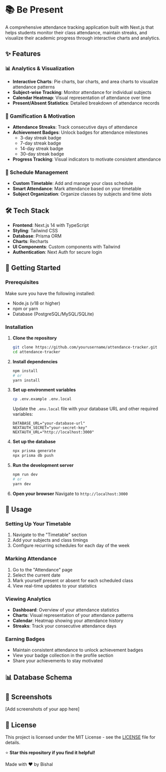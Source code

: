 # 📚 Be Present

A comprehensive attendance tracking application built with Next.js that helps students monitor their class attendance, maintain streaks, and visualize their academic progress through interactive charts and analytics.

## ✨ Features

### 📊 Analytics & Visualization
- **Interactive Charts**: Pie charts, bar charts, and area charts to visualize attendance patterns
- **Subject-wise Tracking**: Monitor attendance for individual subjects
- **Calendar Heatmap**: Visual representation of attendance over time
- **Present/Absent Statistics**: Detailed breakdown of attendance records

### 🎯 Gamification & Motivation
- **Attendance Streaks**: Track consecutive days of attendance
- **Achievement Badges**: Unlock badges for attendance milestones
  - 3-day streak badge
  - 7-day streak badge
  - 14-day streak badge
  - 30-day streak badge
- **Progress Tracking**: Visual indicators to motivate consistent attendance

### 📅 Schedule Management
- **Custom Timetable**: Add and manage your class schedule
- **Smart Attendance**: Mark attendance based on your timetable
- **Subject Organization**: Organize classes by subjects and time slots

## 🛠️ Tech Stack

- **Frontend**: Next.js 14 with TypeScript
- **Styling**: Tailwind CSS
- **Database**: Prisma ORM
- **Charts**:  Recharts
- **UI Components**: Custom components with Tailwind
- **Authentication**: Next Auth for secure login

## 🚀 Getting Started

### Prerequisites

Make sure you have the following installed:
- Node.js (v18 or higher)
- npm or yarn
- Database (PostgreSQL/MySQL/SQLite)

### Installation

1. **Clone the repository**
   ```bash
   git clone https://github.com/yourusername/attendance-tracker.git
   cd attendance-tracker
   ```

2. **Install dependencies**
   ```bash
   npm install
   # or
   yarn install
   ```

3. **Set up environment variables**
   ```bash
   cp .env.example .env.local
   ```
   
   Update the `.env.local` file with your database URL and other required variables:
   ```env
   DATABASE_URL="your-database-url"
   NEXTAUTH_SECRET="your-secret-key"
   NEXTAUTH_URL="http://localhost:3000"
   ```

4. **Set up the database**
   ```bash
   npx prisma generate
   npx prisma db push
   ```

5. **Run the development server**
   ```bash
   npm run dev
   # or
   yarn dev
   ```

6. **Open your browser**
   Navigate to `http://localhost:3000`

## 📱 Usage

### Setting Up Your Timetable
1. Navigate to the "Timetable" section
2. Add your subjects and class timings
3. Configure recurring schedules for each day of the week

### Marking Attendance
1. Go to the "Attendance" page
2. Select the current date
3. Mark yourself present or absent for each scheduled class
4. View real-time updates to your statistics

### Viewing Analytics
- **Dashboard**: Overview of your attendance statistics
- **Charts**: Visual representation of your attendance patterns
- **Calendar**: Heatmap showing your attendance history
- **Streaks**: Track your consecutive attendance days

### Earning Badges
- Maintain consistent attendance to unlock achievement badges
- View your badge collection in the profile section
- Share your achievements to stay motivated

## 📊 Database Schema

 
## 🎨 Screenshots

[Add screenshots of your app here]

 
## 📝 License

This project is licensed under the MIT License - see the [LICENSE](LICENSE) file for details.
 

⭐ **Star this repository if you find it helpful!**

Made with ❤️ by Bishal